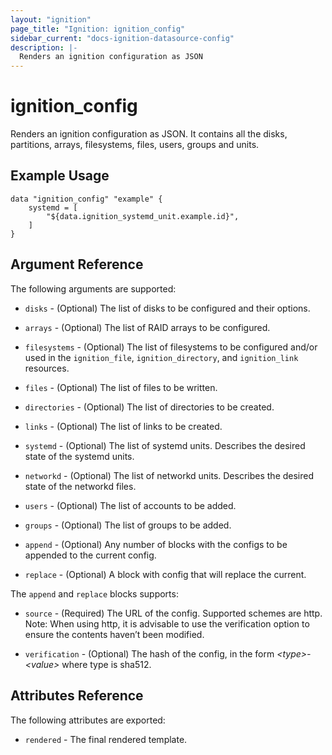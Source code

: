 ```yaml
---
layout: "ignition"
page_title: "Ignition: ignition_config"
sidebar_current: "docs-ignition-datasource-config"
description: |-
  Renders an ignition configuration as JSON
---
```


# ignition\_config

Renders an ignition configuration as JSON. It  contains all the disks, partitions, arrays, filesystems, files, users, groups and units.

## Example Usage

```hcl
data "ignition_config" "example" {
	systemd = [
		"${data.ignition_systemd_unit.example.id}",
	]
}
```

## Argument Reference

The following arguments are supported:

* `disks` - (Optional) The list of disks to be configured and their options.

* `arrays` - (Optional) The list of RAID arrays to be configured.

* `filesystems` - (Optional) The list of filesystems to be configured and/or used in the `ignition_file`, `ignition_directory`, and `ignition_link` resources.

* `files` - (Optional) The list of files to be written.

* `directories` - (Optional) The list of directories to be created.

* `links` - (Optional) The list of links to be created.

* `systemd` - (Optional) The list of systemd units. Describes the desired state of the systemd units.

* `networkd` - (Optional) The list of networkd units. Describes the desired state of the networkd files.

* `users` - (Optional) The list of accounts to be added.

* `groups` - (Optional) The list of groups to be added.

* `append` - (Optional) Any number of blocks with the configs to be appended to the current config.

* `replace` - (Optional) A block with config that will replace the current.


The `append` and `replace` blocks supports:

* `source` - (Required) The URL of the config. Supported schemes are http. Note: When using http, it is advisable to use the verification option to ensure the contents haven’t been modified.

* `verification` - (Optional) The hash of the config, in the form _\<type\>-\<value\>_ where type is sha512.

## Attributes Reference

The following attributes are exported:

* `rendered` - The final rendered template.
